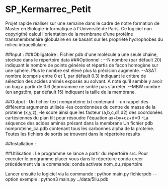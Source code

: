 # SP_Kermarrec_Petit
Projet rapide réaliser sur une semaine dans le cadre de notre formation de Master en Biologie-informatique à l'Université de Paris.
Ce logiciel non copyrigthé calcul l'orientation de la membrane d'une protéine transmembranaire globulaire en se basant sur les propriété hydrophobes du milieu intracellulaire.

##Input :
###Obligatoire : 
Fichier pdb d'une molécule a une seule chaine, stockée dans le répertoire data
###Optionnel :
--N nombre (par défault 20) indiquant le nombre de points générés et répartis de facon homogène sur une sphère. Plus le nombre est élevé plus la précision augmente.
--ASAT nombre (compris entre 0 et 1, par défault 0.3) indiquant le critère de sélection des acides aminés exposés au solvant.
A noté qu'il semble y avoir un bug a partir de 0.6 (leproramme ne smble pas s'arreter.
--MBW nombre (en angstöm, par défault 15) indiquant la taille de la membrane.

##Output :
Un fichier text nomproteine.txt contenant :
	-un rappel des différents arguments utilisés
	-les coordonnées du centre de masse de la proteine (x,y,z), 
	-le score ainsi que les facteur (a,b,c,d1,d2) des coordonées cartésiennes du plan tilt pour résoudre l'équation ax+by+cz+d=0
	-La séquence des acides aminés présant dans la membrane
Un fichier pdb nomproteine_ca.pdb contenant tous les carbonnes alpha de la proteine.
Toutes les fichiers de sortis se trouvent dans le répertoire results

##Installation :

##Utilisation :
Le programme se lance a partir du répertoire src.
Pour executer le programme placer vous dans le répertoire conda creer précédement via la commande:
conda activate nom_du_répertoire

Lancer ensuite le logiciel via la commande :
python main.py fichierpdb --option
exemple : python3 main.py ../data/5llu.pdb

